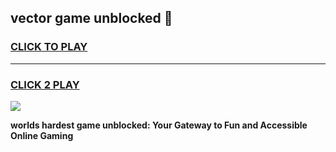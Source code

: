 
## vector game unblocked 👋
<h3>
<a href="https://premium.freeplayer.one?title=vector_game_unblocked&ref=13F">CLICK TO PLAY</a></h3>
<hr>

<h3>
<a href="https://premium.freeplayer.one?title=vector_game_unblocked&ref=13F">CLICK 2 PLAY</a>
  
</h3>

<a href="https://premium.freeplayer.one?title=vector_game_unblocked&ref=12F/"><img src="https://clearcache.store/games.png"></a>


**worlds hardest game unblocked: Your Gateway to Fun and Accessible Online Gaming**
